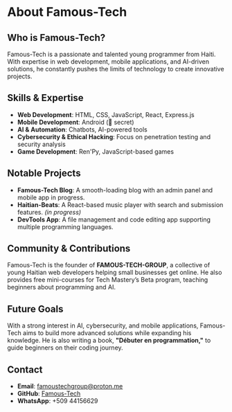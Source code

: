 # About Famous-Tech  

## Who is Famous-Tech?  
Famous-Tech is a passionate and talented young programmer from Haiti. With expertise in web development, mobile applications, and AI-driven solutions, he constantly pushes the limits of technology to create innovative projects.  

## Skills & Expertise  
- **Web Development**: HTML, CSS, JavaScript, React, Express.js  
- **Mobile Development**: Android (🫣 secret)
- **AI & Automation**: Chatbots, AI-powered tools  
- **Cybersecurity & Ethical Hacking**: Focus on penetration testing and security analysis  
- **Game Development**: Ren'Py, JavaScript-based games  

## Notable Projects  
- **Famous-Tech Blog**: A smooth-loading blog with an admin panel and mobile app in progress.  
- **Haitian-Beats**: A React-based music player with search and submission features.  *(in progress)*
- **DevTools App**: A file management and code editing app supporting multiple programming languages.  

## Community & Contributions  
Famous-Tech is the founder of **FAMOUS-TECH-GROUP**, a collective of young Haitian web developers helping small businesses get online. He also provides free mini-courses for Tech Mastery’s Beta program, teaching beginners about programming and AI.  

## Future Goals  
With a strong interest in AI, cybersecurity, and mobile applications, Famous-Tech aims to build more advanced solutions while expanding his knowledge. He is also writing a book, **"Débuter en programmation,"** to guide beginners on their coding journey.  

## Contact  
- **Email**: [famoustechgroup@proton.me](mailto:famoustechgroup@proton.me)  
- **GitHub**: [Famous-Tech](https://github.com/Famous-Tech)  
- **WhatsApp**: +509 44156629
